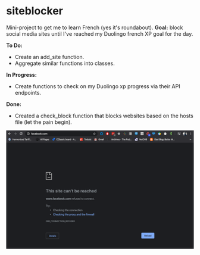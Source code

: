 # siteblocker
Mini-project to get me to learn French (yes it's roundabout). **Goal:** block social media sites until I've reached my Duolingo french XP goal for the day.

**To Do:**
* Create an add_site function.
* Aggregate similar functions into classes.

**In Progress:**
* Create functions to check on my Duolingo xp progress via their API endpoints.

**Done:**
* Created a check_block function that blocks websites based on the hosts file (let the pain begin).

![Blocked_Facebook](https://github.com/svvchen/siteblocker/blob/master/PR_1_Ss.png)
